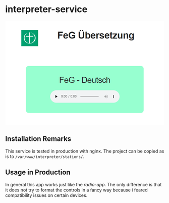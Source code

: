 # interpreter-service
![Radio-App-View](doc/Radio-App-View.png)

## Installation Remarks 
This service is tested in production with nginx. 
The project can be copied as is to `/var/www/interpreter/stations/`.

## Usage in Production
In general this app works just like the *radio-app*. The only difference is that 
it does not try to format the controls in a fancy way because i feared 
compatibility issues on certain devices.